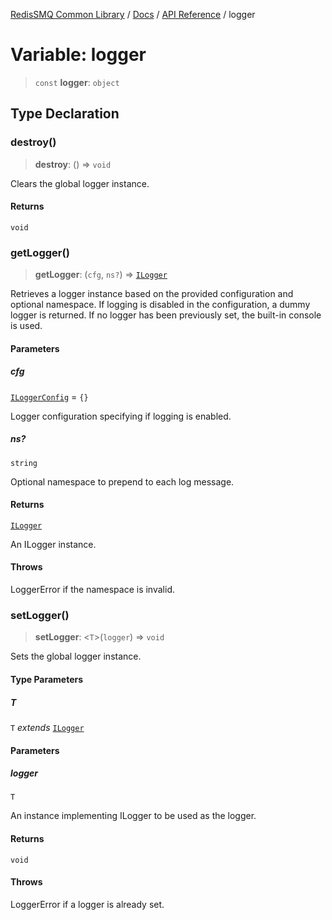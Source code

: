 [RedisSMQ Common Library](../../../README.md) / [Docs](../../README.md) / [API Reference](../README.md) / logger

# Variable: logger

> `const` **logger**: `object`

## Type Declaration

### destroy()

> **destroy**: () => `void`

Clears the global logger instance.

#### Returns

`void`

### getLogger()

> **getLogger**: (`cfg`, `ns?`) => [`ILogger`](../interfaces/ILogger.md)

Retrieves a logger instance based on the provided configuration and optional namespace.
If logging is disabled in the configuration, a dummy logger is returned.
If no logger has been previously set, the built-in console is used.

#### Parameters

##### cfg

[`ILoggerConfig`](../interfaces/ILoggerConfig.md) = `{}`

Logger configuration specifying if logging is enabled.

##### ns?

`string`

Optional namespace to prepend to each log message.

#### Returns

[`ILogger`](../interfaces/ILogger.md)

An ILogger instance.

#### Throws

LoggerError if the namespace is invalid.

### setLogger()

> **setLogger**: \<`T`\>(`logger`) => `void`

Sets the global logger instance.

#### Type Parameters

##### T

`T` *extends* [`ILogger`](../interfaces/ILogger.md)

#### Parameters

##### logger

`T`

An instance implementing ILogger to be used as the logger.

#### Returns

`void`

#### Throws

LoggerError if a logger is already set.
